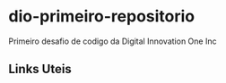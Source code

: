 # dio-primeiro-repositorio
Primeiro desafio de codigo da Digital Innovation One Inc

## Links Uteis
